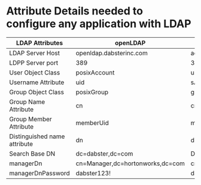 # Attribute Details needed to configure any application with LDAP


| LDAP Attributes  | openLDAP | Active Directory | 
| ------------- | ------------- | ----------|
| LDAP Server Host  | openldap.dabsterinc.com  |  ad.dabsterinc.com |
| LDPP Server port  | 389 | 389, 636  |
|  User Object Class | posixAccount | user | 
| Username Attribute | uid | sAMAccountName |
| Group Object Class | posixGroup | group | 
| Group Name Attribute  | cn | cn |
| Group Member Attribute | memberUid | member |
| Distinguished name attribute | dn | distinguishedName |
| Search Base DN | dc=dabster,dc=com | DC=DASTERINC,DC=COM |
| managerDn | cn=Manager,dc=hortonworks,dc=com | cn=adadmin,dc=hortonworks,dc=com |
|managerDnPassword | dabster123! | dabster123! |
